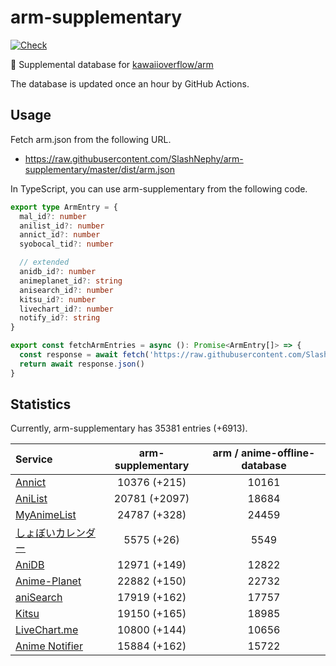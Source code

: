 # arm-supplementary

[![Check](https://github.com/SlashNephy/arm-supplementary/actions/workflows/check-node.yml/badge.svg)](https://github.com/SlashNephy/arm-supplementary/actions/workflows/check-node.yml)

💊 Supplemental database for [kawaiioverflow/arm](https://github.com/kawaiioverflow/arm)

The database is updated once an hour by GitHub Actions.

## Usage

Fetch arm.json from the following URL.

- https://raw.githubusercontent.com/SlashNephy/arm-supplementary/master/dist/arm.json

In TypeScript, you can use arm-supplementary from the following code.

```TypeScript
export type ArmEntry = {
  mal_id?: number
  anilist_id?: number
  annict_id?: number
  syobocal_tid?: number

  // extended
  anidb_id?: number
  animeplanet_id?: string
  anisearch_id?: number
  kitsu_id?: number
  livechart_id?: number
  notify_id?: string
}

export const fetchArmEntries = async (): Promise<ArmEntry[]> => {
  const response = await fetch('https://raw.githubusercontent.com/SlashNephy/arm-supplementary/master/dist/arm.json')
  return await response.json()
}
```

## Statistics

Currently, arm-supplementary has 35381 entries (+6913).

| Service                                     | arm-supplementary | arm / anime-offline-database |
| :------------------------------------------ | :---------------: | :--------------------------: |
| [Annict](https://annict.com)                |   10376 (+215)    |            10161             |
| [AniList](https://anilist.co)               |   20781 (+2097)   |            18684             |
| [MyAnimeList](https://myanimelist.net)      |   24787 (+328)    |            24459             |
| [しょぼいカレンダー](https://cal.syoboi.jp) |    5575 (+26)     |             5549             |
| [AniDB](https://anidb.net)                  |   12971 (+149)    |            12822             |
| [Anime-Planet](https://anime-planet.com)    |   22882 (+150)    |            22732             |
| [aniSearch](https://anisearch.com)          |   17919 (+162)    |            17757             |
| [Kitsu](https://kitsu.io)                   |   19150 (+165)    |            18985             |
| [LiveChart.me](https://livechart.me)        |   10800 (+144)    |            10656             |
| [Anime Notifier](https://notify.moe)        |   15884 (+162)    |            15722             |

